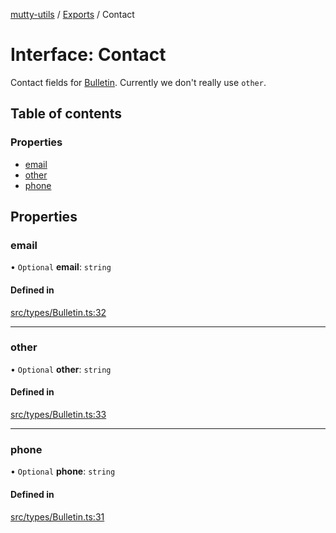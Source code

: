 [mutty-utils](../README.md) / [Exports](../modules.md) / Contact

# Interface: Contact

Contact fields for [Bulletin](Bulletin.md). Currently we don't really use `other`.

## Table of contents

### Properties

- [email](Contact.md#email)
- [other](Contact.md#other)
- [phone](Contact.md#phone)

## Properties

### email

• `Optional` **email**: `string`

#### Defined in

[src/types/Bulletin.ts:32](https://github.com/jonlaing/mutty-utils/blob/c9372b5/src/types/Bulletin.ts#L32)

___

### other

• `Optional` **other**: `string`

#### Defined in

[src/types/Bulletin.ts:33](https://github.com/jonlaing/mutty-utils/blob/c9372b5/src/types/Bulletin.ts#L33)

___

### phone

• `Optional` **phone**: `string`

#### Defined in

[src/types/Bulletin.ts:31](https://github.com/jonlaing/mutty-utils/blob/c9372b5/src/types/Bulletin.ts#L31)
